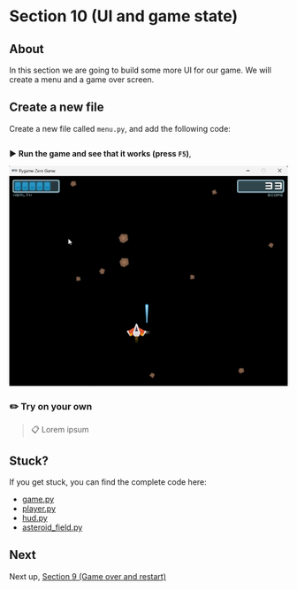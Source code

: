 # Section 10 (UI and game state)

## About

In this section we are going to build some more UI for our game. We will create a menu and a game over screen.

## Create a new file

Create a new file called `menu.py`, and add the following code:

```python

```



▶️ **Run the game and see that it works (press `F5`)**, 

<img src="../.docs/section9.png">

### ✏️ Try on your own

> 📋 Lorem ipsum

## Stuck?

If you get stuck, you can find the complete code here:

* [game.py](./game.py)
* [player.py](./player.py)
* [hud.py](./hud.py)
* [asteroid_field.py](./asteroid_field.py)

## Next

Next up, [Section 9 (Game over and restart)](../section9)
